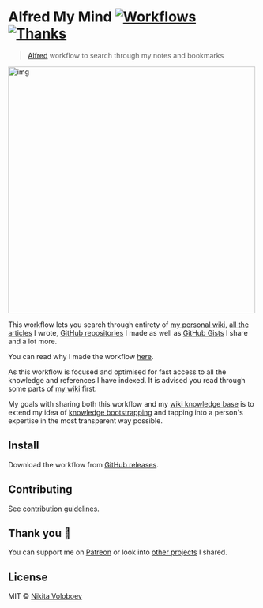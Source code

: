 # Alfred My Mind [![Workflows](https://img.shields.io/badge/More%20Workflows-🎩-purple.svg)](https://github.com/learn-anything/alfred-workflows#readme) [![Thanks](https://img.shields.io/badge/Say%20Thanks-💗-ff69b4.svg)](https://www.patreon.com/nikitavoloboev)
> [Alfred](https://www.alfredapp.com/) workflow to search through my notes and bookmarks

<img src="https://i.imgur.com/ucqqcsT.png" width="500" alt="img">

This workflow lets you search through entirety of [my personal wiki](https://wiki.nikitavoloboev.xyz), [all the articles](https://wiki.nikitavoloboev.xyz/sharing/my-articles.html) I wrote, [GitHub repositories](https://wiki.nikitavoloboev.xyz/sharing/my-github.html) I made as well as [GitHub Gists](https://gist.github.com/nikitavoloboev) I share and a lot more.

You can read why I made the workflow [here](https://medium.com/@NikitaVoloboev/opening-up-my-mind-%EF%B8%8F-575c8ece8a24).

As this workflow is focused and optimised for fast access to all the knowledge and references I have indexed. It is advised you read through some parts of [my wiki](https://wiki.nikitavoloboev.xyz) first.

My goals with sharing both this workflow and my [wiki knowledge base](https://wiki.nikitavoloboev.xyz) is to extend my idea of [knowledge bootstrapping](https://medium.com/@NikitaVoloboev/knowledge-bootstrapping-36c97e0dee19#.udmp9eotg) and tapping into a person's expertise in the most transparent way possible.

## Install
Download the workflow from [GitHub releases](../../releases/latest).

## Contributing
See [contribution guidelines](CONTRIBUTING.md#readme).

## Thank you 💜
You can support me on [Patreon](https://www.patreon.com/nikitavoloboev) or look into [other projects](https://nikitavoloboev.xyz/projects) I shared.

## License
MIT © [Nikita Voloboev](https://www.nikitavoloboev.xyz)